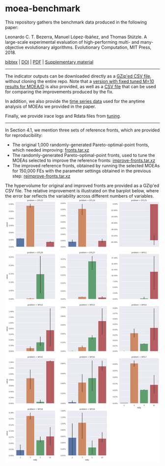 # moea-benchmark

This repository gathers the benchmark data produced in the following paper:

Leonardo C. T. Bezerra, Manuel López-Ibáñez, and Thomas Stützle. A large-scale experimental evaluation of high-performing multi- and many-objective evolutionary algorithms. Evolutionary Computation, MIT Press, 2018.

[bibtex](https://lopez-ibanez.eu/LopezIbanez_bib.html#BezLopStu2017assessment) | [DOI](http://doi.org/10.1162/evco_a_00217) | [PDF](https://lopez-ibanez.eu/doc/BezLopStu2017assessment.pdf) | [Supplementary material](http://iridia.ulb.ac.be/supp/IridiaSupp2015-007/)


---

The indicator outputs can be downloaded directly as a [GZip'ed CSV file](indicators.csv.gz), without cloning the entire repo. Note that a [version with fixed tuned M=10 results for MOEA/D](indicators-errata.csv.gz) is also provided, as well as a [CSV file](moead-errata.csv.gz) that can be used for comparing the improvements produced by the fix.


In addition, we also provide the [time series data](anytime.csv.gz) used for the anytime analysis of MOEAs we provided in the paper.

Finally, we provide irace logs and Rdata files from [tuning](tuning.tar.gz).

---

In Section 4.1, we mention three sets of reference fronts, which are provided for reproducibility:
- The original 1,000 randomly-generated Pareto-optimal-point fronts, which needed improving: [fronts.tar.xz](fronts.tar.xz)
- The randomly-generated Pareto-optimal-point fronts, used to tune the MOEAs selected to improve the reference fronts: [improve-fronts.tar.xz](improve-fronts.tar.xz)
- The improved reference fronts, obtained by running the selected MOEAs for 150,000 FEs with the parameter settings obtained in the previous step: [reimprove-fronts.tar.xz](reimprove-fronts.tar.xz)

The hypervolume for original and improved fronts are provided as a GZip'ed CSV file. The relative improvement is illustrated on the barplot below, where the error bar reflects the variability across different numbers of variables.
![fronts.png](fronts.png)
